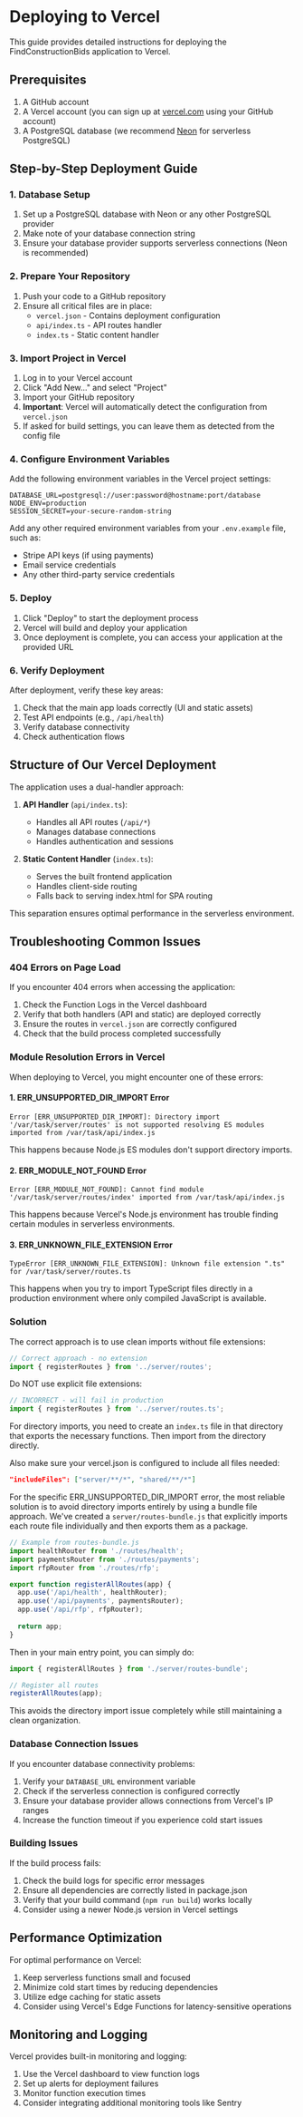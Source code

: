 # Deploying to Vercel

This guide provides detailed instructions for deploying the FindConstructionBids application to Vercel.

## Prerequisites

1. A GitHub account
2. A Vercel account (you can sign up at [vercel.com](https://vercel.com) using your GitHub account)
3. A PostgreSQL database (we recommend [Neon](https://neon.tech) for serverless PostgreSQL)

## Step-by-Step Deployment Guide

### 1. Database Setup

1. Set up a PostgreSQL database with Neon or any other PostgreSQL provider
2. Make note of your database connection string
3. Ensure your database provider supports serverless connections (Neon is recommended)

### 2. Prepare Your Repository

1. Push your code to a GitHub repository
2. Ensure all critical files are in place:
   - `vercel.json` - Contains deployment configuration
   - `api/index.ts` - API routes handler
   - `index.ts` - Static content handler

### 3. Import Project in Vercel

1. Log in to your Vercel account
2. Click "Add New..." and select "Project"
3. Import your GitHub repository
4. **Important**: Vercel will automatically detect the configuration from `vercel.json`
5. If asked for build settings, you can leave them as detected from the config file

### 4. Configure Environment Variables

Add the following environment variables in the Vercel project settings:

```
DATABASE_URL=postgresql://user:password@hostname:port/database
NODE_ENV=production
SESSION_SECRET=your-secure-random-string
```

Add any other required environment variables from your `.env.example` file, such as:
- Stripe API keys (if using payments)
- Email service credentials
- Any other third-party service credentials

### 5. Deploy

1. Click "Deploy" to start the deployment process
2. Vercel will build and deploy your application
3. Once deployment is complete, you can access your application at the provided URL

### 6. Verify Deployment

After deployment, verify these key areas:
1. Check that the main app loads correctly (UI and static assets)
2. Test API endpoints (e.g., `/api/health`)
3. Verify database connectivity
4. Check authentication flows

## Structure of Our Vercel Deployment

The application uses a dual-handler approach:

1. **API Handler** (`api/index.ts`):
   - Handles all API routes (`/api/*`)
   - Manages database connections
   - Handles authentication and sessions

2. **Static Content Handler** (`index.ts`):
   - Serves the built frontend application
   - Handles client-side routing
   - Falls back to serving index.html for SPA routing

This separation ensures optimal performance in the serverless environment.

## Troubleshooting Common Issues

### 404 Errors on Page Load

If you encounter 404 errors when accessing the application:

1. Check the Function Logs in the Vercel dashboard
2. Verify that both handlers (API and static) are deployed correctly
3. Ensure the routes in `vercel.json` are correctly configured
4. Check that the build process completed successfully

### Module Resolution Errors in Vercel

When deploying to Vercel, you might encounter one of these errors:

#### 1. ERR_UNSUPPORTED_DIR_IMPORT Error

```
Error [ERR_UNSUPPORTED_DIR_IMPORT]: Directory import '/var/task/server/routes' is not supported resolving ES modules imported from /var/task/api/index.js
```

This happens because Node.js ES modules don't support directory imports.

#### 2. ERR_MODULE_NOT_FOUND Error

```
Error [ERR_MODULE_NOT_FOUND]: Cannot find module '/var/task/server/routes/index' imported from /var/task/api/index.js
```

This happens because Vercel's Node.js environment has trouble finding certain modules in serverless environments.

#### 3. ERR_UNKNOWN_FILE_EXTENSION Error

```
TypeError [ERR_UNKNOWN_FILE_EXTENSION]: Unknown file extension ".ts" for /var/task/server/routes.ts
```

This happens when you try to import TypeScript files directly in a production environment where only compiled JavaScript is available.

### Solution

The correct approach is to use clean imports without file extensions:

```typescript
// Correct approach - no extension
import { registerRoutes } from '../server/routes';
```

Do NOT use explicit file extensions:

```typescript
// INCORRECT - will fail in production
import { registerRoutes } from '../server/routes.ts';
```

For directory imports, you need to create an `index.ts` file in that directory that exports the necessary functions. Then import from the directory directly.

Also make sure your vercel.json is configured to include all files needed:

```json
"includeFiles": ["server/**/*", "shared/**/*"]
```

For the specific ERR_UNSUPPORTED_DIR_IMPORT error, the most reliable solution is to avoid directory imports entirely by using a bundle file approach. We've created a `server/routes-bundle.js` that explicitly imports each route file individually and then exports them as a package.

```javascript
// Example from routes-bundle.js
import healthRouter from './routes/health';
import paymentsRouter from './routes/payments';
import rfpRouter from './routes/rfp';

export function registerAllRoutes(app) {
  app.use('/api/health', healthRouter);
  app.use('/api/payments', paymentsRouter);
  app.use('/api/rfp', rfpRouter);
  
  return app;
}
```

Then in your main entry point, you can simply do:

```javascript
import { registerAllRoutes } from './server/routes-bundle';

// Register all routes
registerAllRoutes(app);
```

This avoids the directory import issue completely while still maintaining a clean organization.

### Database Connection Issues

If you encounter database connectivity problems:

1. Verify your `DATABASE_URL` environment variable
2. Check if the serverless connection is configured correctly
3. Ensure your database provider allows connections from Vercel's IP ranges
4. Increase the function timeout if you experience cold start issues

### Building Issues

If the build process fails:

1. Check the build logs for specific error messages
2. Ensure all dependencies are correctly listed in package.json
3. Verify that your build command (`npm run build`) works locally
4. Consider using a newer Node.js version in Vercel settings

## Performance Optimization

For optimal performance on Vercel:

1. Keep serverless functions small and focused
2. Minimize cold start times by reducing dependencies
3. Utilize edge caching for static assets
4. Consider using Vercel's Edge Functions for latency-sensitive operations

## Monitoring and Logging

Vercel provides built-in monitoring and logging:

1. Use the Vercel dashboard to view function logs
2. Set up alerts for deployment failures
3. Monitor function execution times
4. Consider integrating additional monitoring tools like Sentry